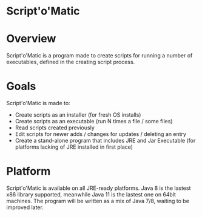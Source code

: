 # Script'o'Matic

# Overview
Script'o'Matic is a program made to create scripts for running a number of executables, defined in the creating script process.

# Goals
Script'o'Matic is made to:
- Create scripts as an installer (for fresh OS installs)
- Create scripts as an executable (run N times a file / some files)
- Read scripts created previously
- Edit scripts for newer adds / changes for updates / deleting an entry
- Create a stand-alone program that includes JRE and Jar Executable (for platforms lacking of JRE installed in first place)

# Platform
Script'o'Matic is available on all JRE-ready platforms. Java 8 is the lastest x86 library supported, meanwhile Java 11 is the lastest one on 64bit machines. The program will be written as a mix of Java 7/8, waiting to be improved later.
